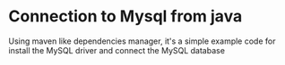 # Connection to Mysql from java #
Using maven like dependencies manager, it's a simple example code for install the MySQL driver and connect the MySQL database
